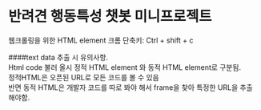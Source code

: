 # 반려견 행동특성 챗봇 미니프로젝트

웹크롤링을 위한 HTML element 크롬 단축키: Ctrl + shift + c

####text data 추출 시 유의사항.
<br>Html code 불러 올시 정적 HTML element 와 동적 HTML element로 구분됨. 
<br>정적HTML은 오픈된 URL로 모든 코드를 볼 수 있음
<br>반면 동적 HTML은 개발자 코드를 따로 봐야 해서 frame을 찾아 특정한 URL을 추출 해야함.
